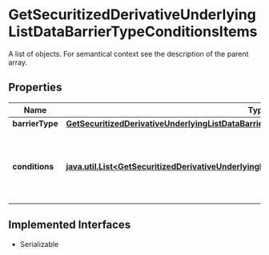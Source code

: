 

# GetSecuritizedDerivativeUnderlyingListDataBarrierTypeConditionsItems

A list of objects. For semantical context see the description of the parent array.

## Properties

Name | Type | Description | Notes
------------ | ------------- | ------------- | -------------
**barrierType** | [**GetSecuritizedDerivativeUnderlyingListDataBarrierTypeConditionsItemsBarrierType**](GetSecuritizedDerivativeUnderlyingListDataBarrierTypeConditionsItemsBarrierType.md) |  |  [optional]
**conditions** | [**java.util.List&lt;GetSecuritizedDerivativeUnderlyingListDataBarrierTypeConditionsConditionsItems&gt;**](GetSecuritizedDerivativeUnderlyingListDataBarrierTypeConditionsConditionsItems.md) | Set of conditions associated with the given barrier type. |  [optional]


## Implemented Interfaces

* Serializable


